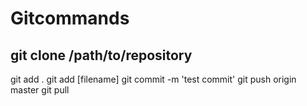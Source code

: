 # Gitcommands



git clone /path/to/repository
--------------------------------
git add . 
git add [filename]
git commit -m 'test commit'
git push origin master 
git pull
